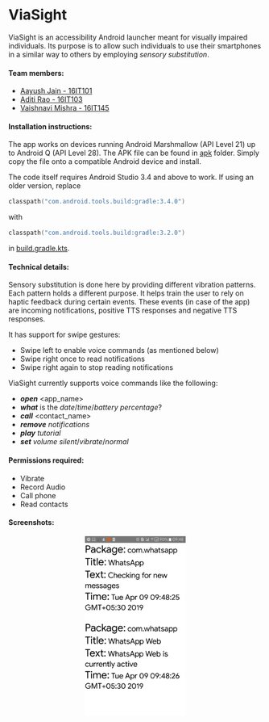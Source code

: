 # ViaSight

ViaSight is an accessibility Android launcher meant for visually 
impaired individuals. Its purpose is to allow such individuals to use 
their smartphones in a similar way to others by employing 
_sensory substitution_.

#### Team members:
* [Aayush Jain - 16IT101](https://www.github.com/Aayushjn)
* [Aditi Rao - 16IT103](https://www.github.com/adira9)
* [Vaishnavi Mishra - 16IT145](https://github.com/geekgeekvm)

#### Installation instructions:
The app works on devices running Android Marshmallow (API Level 21) up 
to Android Q (API Level 28). The APK file can be found in [apk](apk/) 
folder. Simply copy the file onto a compatible Android device and 
install.

The code itself requires Android Studio 3.4 and above to work. If using 
an older version, replace 
```kotlin
classpath("com.android.tools.build:gradle:3.4.0")
```
with 
```kotlin
classpath("com.android.tools.build:gradle:3.2.0")
```
in [build.gradle.kts](build.gradle.kts).

#### Technical details:
Sensory substitution is done here by providing different vibration 
patterns. Each pattern holds a different purpose. It helps train the 
user to rely on haptic feedback during certain events. These events (in 
case of the app) are incoming notifications, positive TTS responses and 
negative TTS responses. 

It has support for swipe gestures:
* Swipe left to enable voice commands (as mentioned below)
* Swipe right once to read notifications
* Swipe right again to stop reading notifications

ViaSight currently supports voice commands like the following:
* **_open_** <app_name>
* **_what_** is the _date_/_time_/_battery percentage_?
* **_call_** <contact_name>
* **_remove_** _notifications_
* **_play_** _tutorial_
* **_set_** _volume_ _silent_/_vibrate_/_normal_

#### Permissions required:
* Vibrate
* Record Audio
* Call phone
* Read contacts

#### Screenshots:
<div align="center">
    <img src="screenshots/app_screenshot.png" width="200"/>
</div>
